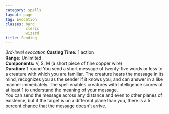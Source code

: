 ```yaml
---
category: spells
layout: page
tag: Evocation
classes: bard
         cleric
         wizard
title: Sending 
---
```

_3rd-level evocation_ 
**Casting Time:** 1 action    
**Range:** Unlimited    
**Components:** V, S, M (a short piece of fine copper wire)    
**Duration:** 1 round 
You send a short message of twenty-five words or less to a creature with which you are familiar. The creature hears the message in its mind, recognizes you as the sender if it knows you, and can answer in a like manner immediately. The spell enables creatures with Intelligence scores of at least 1 to understand the meaning of your message.    
You can send the message across any distance and even to other planes of existence, but if the target is on a different plane than you, there is a 5 percent chance that the message doesn't arrive. 